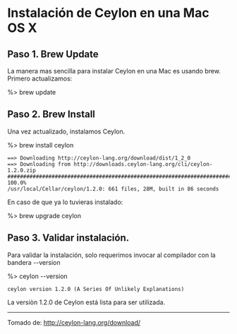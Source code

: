 # Instalación de Ceylon en una Mac OS X

## Paso 1. Brew Update
   La manera mas sencilla para instalar Ceylon en una Mac es usando brew.
   Primero actualizamos:

   %> brew update

## Paso 2. Brew Install
   Una vez actualizado, instalamos Ceylon.

   %> brew install ceylon

	==> Downloading http://ceylon-lang.org/download/dist/1_2_0
	==> Downloading from http://downloads.ceylon-lang.org/cli/ceylon-1.2.0.zip
	######################################################################## 100.0%
 	/usr/local/Cellar/ceylon/1.2.0: 661 files, 28M, built in 86 seconds

En caso de que ya lo tuvieras instalado:

  %> brew upgrade ceylon

## Paso 3. Validar instalación.

Para validar la instalación, solo requerimos invocar al compilador con la bandera --version

  %> ceylon --version

	ceylon version 1.2.0 (A Series Of Unlikely Explanations)


La versiòn 1.2.0 de Ceylon está lista para ser utilizada.

-------
Tomado de:
http://ceylon-lang.org/download/

